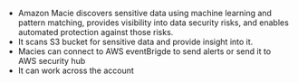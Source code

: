- Amazon Macie discovers sensitive data using machine learning and pattern matching, provides visibility into data security risks, and enables automated protection against those risks.
- It scans S3 bucket for sensitive data and provide insight into it. 
- Macies can connect to AWS eventBrigde to send alerts or send it to AWS security hub
- It can work across the account

